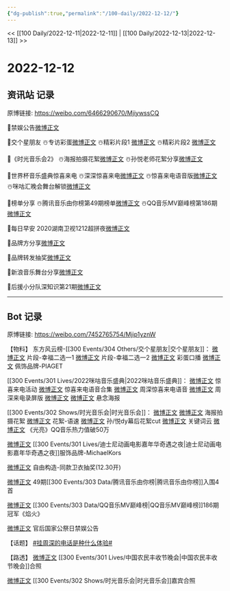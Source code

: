 ```yaml
---
{"dg-publish":true,"permalink":"/100-daily/2022-12-12/"}
---
```



<< [[100 Daily/2022-12-11\|2022-12-11]] | [[100 Daily/2022-12-13\|2022-12-13]] >>

# 2022-12-12

## 资讯站 记录

原博链接: https://weibo.com/6466290670/MjiywssCQ

👏禁娱公告[微博正文](https://m.weibo.cn/6466290670/4845948691552432)

🌟交个星朋友
☃️专访彩蛋[微博正文](https://m.weibo.cn/6466290670/4845811014049322)
☃️精彩片段1 [微博正文](https://m.weibo.cn/6466290670/4845824314180867)
☃️精彩片段2 [微博正文](https://m.weibo.cn/6466290670/4845843373359420)

🌟《时光音乐会2》
☃️海报拍摄花絮[微博正文](https://m.weibo.cn/6466290670/4845953226640744)
☃️孙悦老师花絮分享[微博正文](https://m.weibo.cn/6466290670/4845944032465084)

🌟世界杯音乐盛典惊喜来电
☃️深深惊喜来电[微博正文](https://m.weibo.cn/6466290670/4845878101940538)
☃️惊喜来电语音版[微博正文](https://m.weibo.cn/6466290670/4845896917062189)
☃️咪咕汇晚会舞台解锁[微博正文](https://m.weibo.cn/6466290670/4845897374763378)

🌟榜单分享
☃️腾讯音乐由你榜第49期榜单[微博正文](https://m.weibo.cn/6466290670/4845844258097544)
☃️QQ音乐MV巅峰榜第186期[微博正文](https://m.weibo.cn/6466290670/4845945000300885)

🌟每日早安
2020湖南卫视1212超拼夜[微博正文](https://m.weibo.cn/6466290670/4845759948395816)

🌟品牌方分享[微博正文](https://m.weibo.cn/6466290670/4845880668852909)

🌟品牌转发抽奖[微博正文](https://m.weibo.cn/6466290670/4845994053994050)

🌟新浪音乐舞台分享[微博正文](https://m.weibo.cn/6466290670/4845912062428253)

🌟后援小分队深知识第21期[微博正文](https://m.weibo.cn/6466290670/4845944275738627)

---
## Bot 记录

原博链接: https://weibo.com/7452765754/Mjip1yznW

【物料】
东方风云榜-[[300 Events/304 Others/交个星朋友\|交个星朋友]]：
[微博正文](https://m.weibo.cn/7779932378/4845822610768154) 片段-幸福二选一1
[微博正文](https://m.weibo.cn/7779932378/4845830157373492) 片段-幸福二选一2
[微博正文](https://m.weibo.cn/7779932378/4845807508129213) 彩蛋口播
[微博正文](https://m.weibo.cn/2043491874/4845856450415393) 佩饰品牌-PIAGET

[[300 Events/301 Lives/2022咪咕音乐盛典\|2022咪咕音乐盛典]]：
[微博正文](https://m.weibo.cn/1867028705/4845790088140173) 惊喜来电活动
[微博正文](https://m.weibo.cn/1867028705/4845798334144012) 惊喜来电语音合集
[微博正文](https://m.weibo.cn/7012740989/4845874855283631) 周深惊喜来电语音
[微博正文](https://m.weibo.cn/7012740989/4845874855283631) 周深来电录屏版
[微博正文](https://m.weibo.cn/1867028705/4845877966933972) [微博正文](https://m.weibo.cn/7441318559/4845879237809912) 悬念海报

[[300 Events/302 Shows/时光音乐会\|时光音乐会]]：
[微博正文](https://m.weibo.cn/2830524770/4845951317706694) [微博正文](https://m.weibo.cn/5062816923/4845948688145120) 海报拍摄花絮
[微博正文](https://m.weibo.cn/1878335471/4844874597407553) 花絮-语速
[微博正文](https://m.weibo.cn/6466290670/4845944032465084) 孙/悦dy幕后花絮cut
[微博正文](https://m.weibo.cn/1746580461/4845211380090644) 关键词云
[微博正文](https://m.weibo.cn/2169129705/4845886771825460) 《光亮》QQ音乐热力值破50万

[微博正文](https://m.weibo.cn/2497052030/4845943402269932) [[300 Events/301 Lives/迪士尼动画电影嘉年华奇遇之夜\|迪士尼动画电影嘉年华奇遇之夜]]服饰品牌-MichaelKors

[微博正文](https://m.weibo.cn/6036831700/4845824486146663) 自由构造-同款卫衣抽奖(12.30开)

[微博正文](https://m.weibo.cn/6733257358/4845832874755313) 49期[[300 Events/303 Data/腾讯音乐由你榜\|腾讯音乐由你榜]]入围4首

[微博正文](https://m.weibo.cn/2169129705/4845920749101408) [[300 Events/303 Data/QQ音乐MV巅峰榜\|QQ音乐MV巅峰榜]]186期冠军《焰火》

[微博正文](https://m.weibo.cn/5248300719/4845946485087779) 官后国家公祭日禁娱公告

【话题】
[#挂周深的电话是种什么体验#](https://s.weibo.com/weibo?q=%23%E6%8C%82%E5%91%A8%E6%B7%B1%E7%9A%84%E7%94%B5%E8%AF%9D%E6%98%AF%E7%A7%8D%E4%BB%80%E4%B9%88%E4%BD%93%E9%AA%8C%23)

【路透】
[微博正文](https://m.weibo.cn/2424752442/4845962595927861) [[300 Events/301 Lives/中国农民丰收节晚会\|中国农民丰收节晚会]]合照

[微博正文](https://m.weibo.cn/6335258436/4845990370353808) [[300 Events/302 Shows/时光音乐会\|时光音乐会]]嘉宾合照
